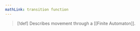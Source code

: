```yaml
---
mathLink: transition function
---
```

>[!def]
>Describes movement through a [[Finite Automaton]]. 

